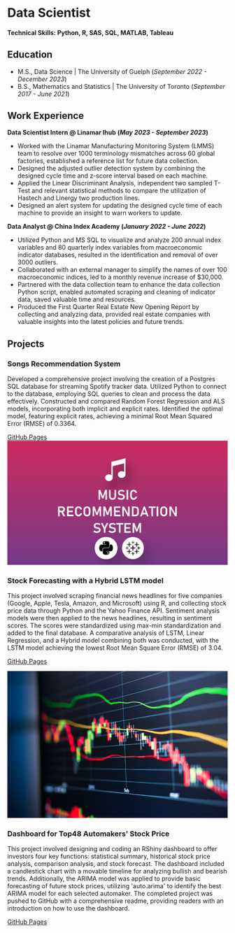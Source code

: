 # Data Scientist

#### Technical Skills: Python, R, SAS, SQL, MATLAB, Tableau

## Education
- M.S., Data Science | The University of Guelph (_September 2022 - December 2023_)
- B.S., Mathematics and Statistics | The University of Toronto (_September 2017 - June 2021_)

## Work Experience
**Data Scientist Intern @ Linamar Ihub (_May 2023 - September 2023_)**
- Worked with the Linamar Manufacturing Monitoring System (LMMS) team to resolve over 1000 terminology mismatches across 60 global factories, established a reference list for future data collection.
- Designed the adjusted outlier detection system by combining the designed cycle time and z-score interval based on each machine.
- Applied the Linear Discriminant Analysis, independent two sampled T-Test and relevant statistical methods to compare the utilization of Hastech and Linergy two production lines.
- Designed an alert system for updating the designed cycle time of each machine to provide an insight to warn workers to update.


**Data Analyst @ China Index Academy (_January 2022 - June 2022_)**
- Utilized Python and MS SQL to visualize and analyze 200 annual index variables and 80 quarterly index variables from macroeconomic indicator databases, resulted in the identification and removal of over 3000 outliers.
- Collaborated with an external manager to simplify the names of over 100 macroeconomic indices, led to a monthly revenue increase of $30,000.
- Partnered with the data collection team to enhance the data collection Python script, enabled automated scraping and cleaning of indicator data, saved valuable time and resources.
- Produced the First Quarter Real Estate New Opening Report by collecting and analyzing data, provided real estate companies with valuable insights into the latest policies and future trends.


## Projects
### Songs Recommendation System
Developed a comprehensive project involving the creation of a Postgres SQL database for streaming Spotify tracker data. Utilized Python to connect to the database, employing SQL queries to clean and process the data effectively. Constructed and compared Random Forest Regression and ALS models, incorporating both implicit and explicit rates. Identified the optimal model, featuring explicit rates, achieving a minimal Root Mean Squared Error (RMSE) of 0.3364.

[GitHub Pages](https://github.com/Chenzhang0329/Spotify-Music-Recommendation-Spark)
![Songs Recommendation System](Music_Recommendation.png)

### Stock Forecasting with a Hybrid LSTM model
This project involved scraping financial news headlines for five companies (Google, Apple, Tesla, Amazon, and Microsoft) using R, and collecting stock price data through Python and the Yahoo Finance API. Sentiment analysis models were then applied to the news headlines, resulting in sentiment scores. The scores were standardized using max-min standardization and added to the final database. A comparative analysis of LSTM, Linear Regression, and a Hybrid model combining both was conducted, with the LSTM model achieving the lowest Root Mean Square Error (RMSE) of 3.04.

[GitHub Pages](https://github.com/Chenzhang0329/StockPrice-Hybrid-Model-)

![Stock Market](stock_market.png)
### Dashboard for Top48 Automakers' Stock Price
This project involved designing and coding an RShiny dashboard to offer investors four key functions: statistical summary, historical stock price analysis, comparison analysis, and stock forecast. The dashboard included a candlestick chart with a movable timeline for analyzing bullish and bearish trends. Additionally, the ARIMA model was applied to provide basic forecasting of future stock prices, utilizing 'auto.arima' to identify the best ARIMA model for each selected automaker. The completed project was pushed to GitHub with a comprehensive readme, providing readers with an introduction on how to use the dashboard.

[GitHub Pages](https://github.com/Chenzhang0329/Dashboard-for-48-Automakers-stock-price)


